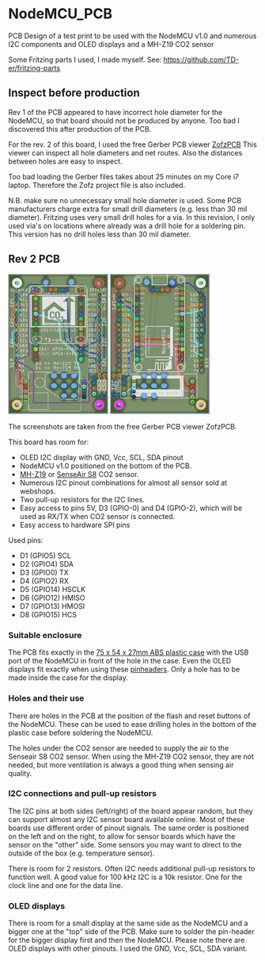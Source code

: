 # NodeMCU_PCB
PCB Design of a test print to be used with the NodeMCU v1.0 and numerous I2C components and OLED displays and a MH-Z19 CO2 sensor

Some Fritzing parts I used, I made myself. See: https://github.com/TD-er/fritzing-parts

## Inspect before production

Rev 1 of the PCB appeared to have incorrect hole diameter for the NodeMCU, so that board should not be produced by anyone.
Too bad I discovered this after production of the PCB.

For the rev. 2 of this board, I used the free Gerber PCB viewer [ZofzPCB](https://www.zofzpcb.com/)
This viewer can inspect all hole diameters and net routes.
Also the distances between holes are easy to inspect.

Too bad loading the Gerber files takes about 25 minutes on my Core i7 laptop. Therefore the Zofz project file is also included.

N.B. make sure no unnecessary small hole diameter is used. Some PCB manufacturers charge extra for small drill diameters (e.g. less than 30 mil diameter). Fritzing uses very small drill holes for a via. In this revision, I only used via's on locations where already was a drill hole for a soldering pin.
This version has no drill holes less than 30 mil diameter.

## Rev 2 PCB

<img src="screenshots/NodeMCU_PCB_board_rev2_CO2_board_rev2-top-ZofzPCB.png" width="40%" height="40%" /> <img src="screenshots/NodeMCU_PCB_board_rev2_CO2_board_rev2-bottom-ZofzPCB.png" width="40%" height="40%" />

The screenshots are taken from the free Gerber PCB viewer ZofzPCB.

This board has room for:
* OLED I2C display with GND, Vcc, SCL, SDA pinout 
* NodeMCU v1.0 positioned on the bottom of the PCB.
* [MH-Z19](http://www.winsen-sensor.com/products/ndir-co2-sensor/mh-z19.html) or [SenseAir S8](https://senseair.com/products/size-counts/s8-residential/) CO2 sensor.
* Numerous I2C pinout combinations for almost all sensor sold at webshops.
* Two pull-up resistors for the I2C lines.
* Easy access to pins 5V, D3 (GPIO-0) and D4 (GPIO-2), which will be used as RX/TX when CO2 sensor is connected.
* Easy access to hardware SPI pins

Used pins:
* D1 (GPIO5)  SCL
* D2 (GPIO4)  SDA
* D3 (GPIO0)  TX
* D4 (GPIO2)  RX
* D5 (GPIO14) HSCLK
* D6 (GPIO12) HMISO
* D7 (GPIO13) HMOSI
* D8 (GPIO15) HCS


### Suitable enclosure
The PCB fits exactly in the [75 x 54 x 27mm ABS plastic case](https://www.banggood.com/10pcs-DIY-Plastic-Project-Housing-Electronic-Junction-Case-Power-Supply-Box-p-1168741.html?p=1712161907732201507C) with the USB port of the NodeMCU in front of the hole in the case.
Even the OLED displays fit exactly when using these [pinheaders](https://www.banggood.com/10pcs-40Pin-2_54mm-Female-Header-Connector-Socket-For-DIY-Arduino-p-945516.html?p=1712161907732201507C).
Only a hole has to be made inside the case for the display.

### Holes and their use
There are holes in the PCB at the position of the flash and reset buttons of the NodeMCU. These can be used to ease drilling holes in the bottom of the plastic case before soldering the NodeMCU.

The holes under the CO2 sensor are needed to supply the air to the Senseair S8 CO2 sensor. When using the MH-Z19 CO2 sensor, they are not needed, but more ventilation is always a good thing when sensing air quality.

### I2C connections and pull-up resistors
The I2C pins at both sides (left/right) of the board appear random, but they can support almost any I2C sensor board available online.
Most of these boards use different order of pinout signals.
The same order is positioned on the left and on the right, to allow for sensor boards which have the sensor on the "other" side. Some sensors you may want to direct to the outside of the box (e.g. temperature sensor).

There is room for 2 resistors.
Often I2C needs additional pull-up resistors to function well. A good value for 100 kHz I2C is a 10k resistor. One for the clock line and one for the data line.

### OLED displays
There is room for a small display at the same side as the NodeMCU and a bigger one at the "top" side of the PCB.
Make sure to solder the pin-header for the bigger display first and then the NodeMCU.
Please note there are OLED displays with other pinouts. I used the GND, Vcc, SCL, SDA variant.
